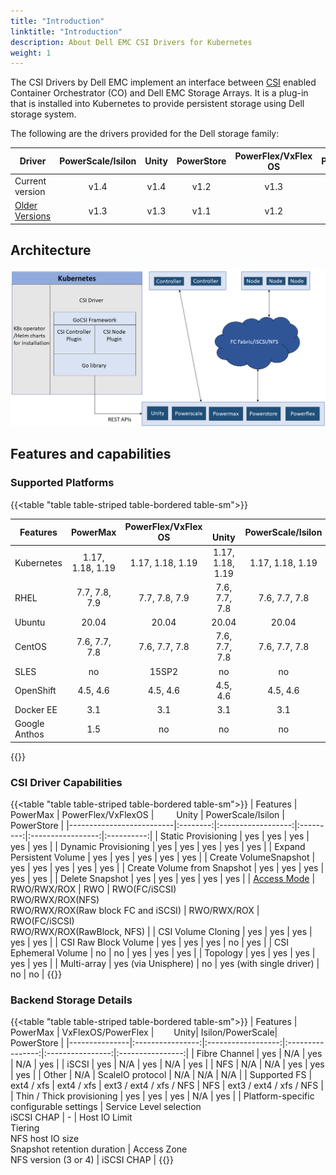 ```yaml
---
title: "Introduction"
linktitle: "Introduction"
description: About Dell EMC CSI Drivers for Kubernetes
weight: 1
---
```


The CSI Drivers by Dell EMC implement an interface between [CSI](https://kubernetes-csi.github.io/docs/) enabled Container Orchestrator (CO) and Dell EMC Storage Arrays. It is a plug-in that is installed into Kubernetes to provide persistent storage using Dell storage system.

The following are the drivers provided for the Dell storage family:

| Driver | PowerScale/Isilon | Unity | PowerStore | PowerFlex/VxFlex OS | PowerMax |
| - | :-: | :-: | :-: | :-: | :-: |
| Current version | v1.4  | v1.4 | v1.2 | v1.3 | v1.5 |
| [Older Versions](../archives/) | v1.3 |  v1.3 | v1.1 | v1.2 | v1.4 |


## Architecture

![Architecture](Architecture_Diagram.png)

## Features and capabilities

### Supported Platforms
{{<table "table table-striped table-bordered table-sm">}}

| Features      |     PowerMax     | PowerFlex/VxFlex OS |&emsp;&emsp; Unity| PowerScale/Isilon |    PowerStore    |
|---------------|:----------------:|:-------------------:|:----------------:|:-----------------:|:----------------:|
| Kubernetes    | 1.17, 1.18, 1.19 |   1.17, 1.18, 1.19  | 1.17, 1.18, 1.19 |  1.17, 1.18, 1.19 | 1.17, 1.18, 1.19 |
| RHEL          |   7.7, 7.8, 7.9  |    7.7, 7.8, 7.9    |   7.6, 7.7, 7.8  |   7.6, 7.7, 7.8   |   7.7, 7.8, 7.9  |
| Ubuntu        |       20.04      |        20.04        |        20.04     |         20.04     |       20.04      |
| CentOS        |   7.6, 7.7, 7.8  |    7.6, 7.7, 7.8    |   7.6, 7.7, 7.8  |   7.6, 7.7, 7.8   |   7.6, 7.7, 7.8  |
| SLES          |        no        |        15SP2        |        no        |         no        |        no        |
| OpenShift     |     4.5, 4.6     |       4.5, 4.6      |     4.5, 4.6     |      4.5, 4.6     |     4.5, 4.6     |
| Docker EE     |        3.1       |         3.1         |        3.1       |        3.1        |        3.1       |
| Google Anthos |        1.5       |          no         |        no        |         no        |        1.5       |
{{</table>}}
### CSI Driver Capabilities
{{<table "table table-striped table-bordered table-sm">}}
| Features                 | PowerMax | PowerFlex/VxFlexOS | &emsp;&emsp; Unity  | PowerScale/Isilon | PowerStore |
|--------------------------|:--------:|:------------------:|:---------:|:-----------------:|:----------:|
| Static Provisioning      | yes      | yes                | yes   | yes               | yes        |
| Dynamic Provisioning     | yes      | yes                | yes   | yes               | yes        |
| Expand Persistent Volume | yes      | yes                | yes   | yes               | yes        |
| Create VolumeSnapshot    | yes      | yes                | yes   | yes               | yes        |
| Create Volume from Snapshot | yes   | yes                | yes   | yes               | yes        |
| Delete Snapshot          | yes      | yes                | yes   | yes               | yes        |
| [Access Mode](https://kubernetes.io/docs/concepts/storage/persistent-volumes/#access-modes)         | RWO/RWX/ROX | RWO | RWO(FC/iSCSI)<br> RWO/RWX/ROX(NFS)<br>RWO/RWX/ROX(Raw block FC and iSCSI) | RWO/RWX/ROX | RWO(FC/iSCSI)<br>RWO/RWX/ROX(RawBlock, NFS) |
| CSI Volume Cloning       | yes      | yes                | yes   | yes               | yes        |
| CSI Raw Block Volume     | yes      | yes                | yes   | no                | yes        |
| CSI Ephemeral Volume     | no       | no                 | yes   | yes               | yes        |
| Topology                 | yes      | yes                | yes   | yes               | yes        |
| Multi-array              | yes (via Unisphere) | no  | yes (with single driver) | no | no     |
{{</table>}}
### Backend Storage Details
{{<table "table table-striped table-bordered table-sm">}}
| Features      | PowerMax         | VxFlexOS/PowerFlex | &emsp;&emsp;Unity| Isilon/PowerScale| PowerStore       |
|---------------|:----------------:|:------------------:|:----------------:|:----------------:|:----------------:|
| Fibre Channel | yes              | N/A                | yes              | N/A              | yes              |
| iSCSI         | yes              | N/A                | yes              | N/A              | yes              |
| NFS           | N/A              | N/A                | yes              | yes              | yes              |
| Other         | N/A              | ScaleIO protocol   | N/A              | N/A              | N/A              |
| Supported FS  | ext4 / xfs       | ext4 / xfs         | ext3 / ext4 / xfs / NFS | NFS       | ext3 / ext4 / xfs / NFS       |
| Thin / Thick provisioning | yes  | yes                | yes              | N/A              | yes              |
| Platform-specific configurable settings | Service Level selection<br>iSCSI CHAP | - | Host IO Limit<br>Tiering<br>NFS host IO size<br>Snapshot retention duration | Access Zone<br>NFS version (3 or 4) | iSCSI CHAP |
{{</table>}}

